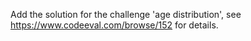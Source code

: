 Add the solution for the challenge 'age distribution', see https://www.codeeval.com/browse/152 for details.
